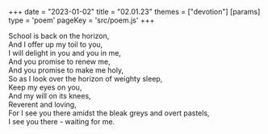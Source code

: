 +++
date = "2023-01-02"
title = "02.01.23"
themes = ["devotion"]
[params]
  type = 'poem'
  pageKey = 'src/poem.js'
+++

School is back on the horizon,  
And I offer up my toil to you,  
I will delight in you and you in me,  
And you promise to renew me,  
And you promise to make me holy,  
So as I look over the horizon of weighty sleep,  
Keep my eyes on you,  
And my will on its knees,  
Reverent and loving,  
For I see you there amidst the bleak greys and overt pastels,  
I see you there - waiting for me.
